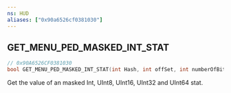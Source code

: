 ```yaml
---
ns: HUD
aliases: ["0x90a6526cf0381030"]
---
```

## GET_MENU_PED_MASKED_INT_STAT

```c
// 0x90A6526CF0381030
bool GET_MENU_PED_MASKED_INT_STAT(int Hash, int offSet, int numberOfBits);
```

Get the value of an masked Int, UInt8, UInt16, UInt32 and UInt64 stat.

